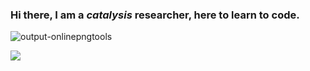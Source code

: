 ### Hi there, I am a *catalysis* researcher, here to learn to code. 
![output-onlinepngtools](https://user-images.githubusercontent.com/15354922/116706680-dbf19600-a99b-11eb-854f-760924980cc4.png)


<!--
**mosaleheen/mosaleheen** is a ✨ _special_ ✨ repository because its `README.md` (this file) appears on your GitHub profile.

Here are some ideas to get you started:

- 🔭 I’m currently working on ...
- 🌱 I’m currently learning ...
- 👯 I’m looking to collaborate on ...
- 🤔 I’m looking for help with ...
- 💬 Ask me about ...
- 📫 How to reach me: ...
- 😄 Pronouns: ...
- ⚡ Fun fact: ...
-->
![](https://github-profile-summary-cards.vercel.app/api/cards/profile-details?username=mosaleheen&theme=vue)


